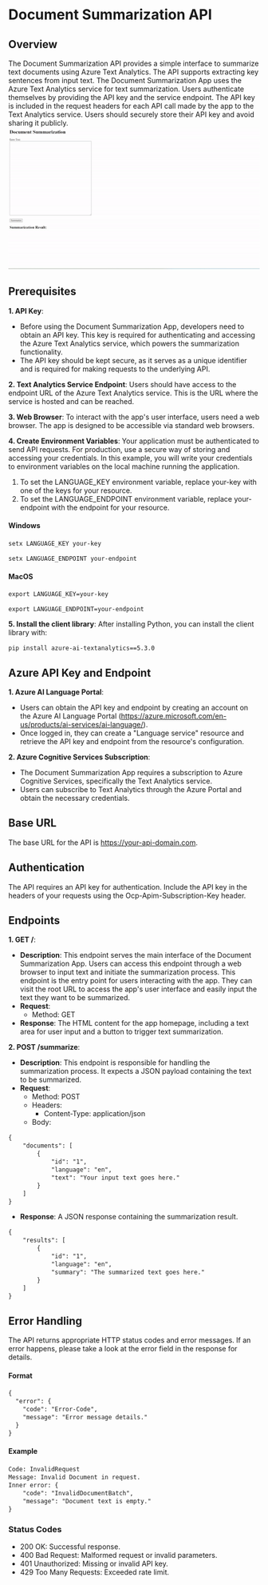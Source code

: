 # Document Summarization API

## Overview
The Document Summarization API provides a simple interface to summarize text documents using Azure Text Analytics. The API supports extracting key sentences from input text. The Document Summarization App uses the Azure Text Analytics service for text summarization. Users authenticate themselves by providing the API key and the service endpoint. The API key is included in the request headers for each API call made by the app to the Text Analytics service. Users should securely store their API key and avoid sharing it publicly.
![](demo.gif)

## Prerequisites
**1. API Key**:
- Before using the Document Summarization App, developers need to obtain an API key. This key is required for authenticating and accessing the Azure Text Analytics service, which powers the summarization functionality.
- The API key should be kept secure, as it serves as a unique identifier and is required for making requests to the underlying API.

**2. Text Analytics Service Endpoint**:
Users should have access to the endpoint URL of the Azure Text Analytics service. This is the URL where the service is hosted and can be reached.

**3. Web Browser**:
To interact with the app's user interface, users need a web browser. The app is designed to be accessible via standard web browsers.

**4. Create Environment Variables**:
Your application must be authenticated to send API requests. For production, use a secure way of storing and accessing your credentials. In this example, you will write your credentials to environment variables on the local machine running the application.
1. To set the LANGUAGE_KEY environment variable, replace your-key with one of the keys for your resource.
2. To set the LANGUAGE_ENDPOINT environment variable, replace your-endpoint with the endpoint for your resource.

#### Windows
```
setx LANGUAGE_KEY your-key
```
```
setx LANGUAGE_ENDPOINT your-endpoint
```

#### MacOS
```
export LANGUAGE_KEY=your-key
```
```
export LANGUAGE_ENDPOINT=your-endpoint
```

**5. Install the client library**:
After installing Python, you can install the client library with:
```
pip install azure-ai-textanalytics==5.3.0
```

## Azure API Key and Endpoint
**1. Azure AI Language Portal**:
- Users can obtain the API key and endpoint by creating an account on the Azure AI Language Portal (https://azure.microsoft.com/en-us/products/ai-services/ai-language/).
- Once logged in, they can create a "Language service" resource and retrieve the API key and endpoint from the resource's configuration.

**2. Azure Cognitive Services Subscription**:
- The Document Summarization App requires a subscription to Azure Cognitive Services, specifically the Text Analytics service.
- Users can subscribe to Text Analytics through the Azure Portal and obtain the necessary credentials.

## Base URL
The base URL for the API is https://your-api-domain.com.

## Authentication
The API requires an API key for authentication. Include the API key in the headers of your requests using the Ocp-Apim-Subscription-Key header.

## Endpoints
**1. GET /**:
- **Description**: This endpoint serves the main interface of the Document Summarization App. Users can access this endpoint through a web browser to input text and initiate the summarization process. This endpoint is the entry point for users interacting with the app. They can visit the root URL to access the app's user interface and easily input the text they want to be summarized.
- **Request**:
  - Method: GET
- **Response**: The HTML content for the app homepage, including a text area for user input and a button to trigger text summarization.

**2. POST /summarize**:
- **Description**: This endpoint is responsible for handling the summarization process. It expects a JSON payload containing the text to be summarized.
- **Request**:
  - Method: POST
  - Headers:
    - Content-Type: application/json
  - Body:
```
{
    "documents": [
        {
            "id": "1",
            "language": "en",
            "text": "Your input text goes here."
        }
    ]
}
```
- **Response**: A JSON response containing the summarization result.
```
{
    "results": [
        {
            "id": "1",
            "language": "en",
            "summary": "The summarized text goes here."
        }
    ]
}
```
## Error Handling
The API returns appropriate HTTP status codes and error messages. If an error happens, please take a look at the error field in the response for details.
#### Format
```
{
  "error": {
    "code": "Error-Code",
    "message": "Error message details."
  }
}
```
#### Example
```
Code: InvalidRequest
Message: Invalid Document in request.
Inner error: {
    "code": "InvalidDocumentBatch",
    "message": "Document text is empty."
}
```

### Status Codes
- 200 OK: Successful response.
- 400 Bad Request: Malformed request or invalid parameters.
- 401 Unauthorized: Missing or invalid API key.
- 429 Too Many Requests: Exceeded rate limit.
